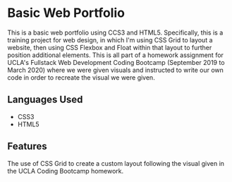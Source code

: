 # Basic Web Portfolio
This is a basic web portfolio using CCS3 and HTML5. Specifically, this is a training project for web design, in which I'm using CSS Grid to layout a website, then using CSS Flexbox and Float within that layout to further position additional elements. This is all part of a homework assignment for UCLA's Fullstack Web Development Coding Bootcamp (September 2019 to March 2020) where we were given visuals and instructed to write our own code in order to recreate the visual we were given.

## Languages Used
* CSS3
* HTML5

## Features
The use of CSS Grid to create a custom layout following the visual given in the UCLA Coding Bootcamp homework.
